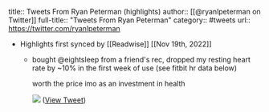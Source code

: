 title:: Tweets From Ryan Peterman (highlights)
author:: [[@ryanlpeterman on Twitter]]
full-title:: "Tweets From Ryan Peterman"
category:: #tweets
url:: https://twitter.com/ryanlpeterman

- Highlights first synced by [[Readwise]] [[Nov 19th, 2022]]
	- bought @eightsleep from a friend's rec, dropped my resting heart rate by ~10% in the first week of use (see fitbit hr data below)
	  
	  worth the price imo as an investment in health 
	  
	  ![](https://pbs.twimg.com/media/FEGYxVvUYAUc5os.jpg) ([View Tweet](https://twitter.com/ryanlpeterman/status/1459618004132515842))